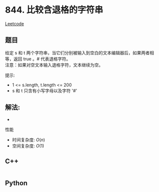 # 844. 比较含退格的字符串
[Leetcode](https://leetcode.cn/problems/backspace-string-compare/)

## 题目
给定 s 和 t 两个字符串，当它们分别被输入到空白的文本编辑器后，如果两者相等，返回 true 。# 代表退格字符。  
注意：如果对空文本输入退格字符，文本继续为空。

提示:  
* 1 <= s.length, t.length <= 200
* s 和 t 只含有小写字母以及字符 '#'

## 解法:  
* 

性能
* 时间复杂度: $O(n)$  
* 空间复杂度: $O(1)$


## C++
```

```

## Python
```

```
